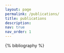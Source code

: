 ```yaml
---
layout: page
permalink: /publications/
title: publications
description: 
nav: true
nav_order: 1
---
```


<!-- _pages/publications.md -->
<div class="publications">

{% bibliography %}

</div>
